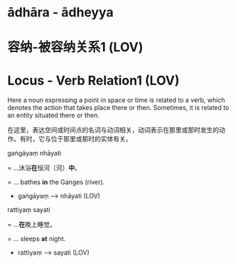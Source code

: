 # ādhāra - ādheyya

# 容纳-被容纳关系1 (LOV)

# Locus - Verb Relation1 (LOV)

Here a noun expressing a point in space or time is related to a verb, which denotes the action that takes place there or then. Sometimes, it is related to an entity situated there or then.

在这里，表达空间或时间点的名词与动词相关，动词表示在那里或那时发生的动作。有时，它与位于那里或那时的实体有关。

gaṅgāyaṃ nhāyati 

= ...沐浴**在**恒河（河）**中**。

= ... bathes **in** the Ganges (river).

- gaṅgāyaṃ ——> nhāyati (LOV)

rattiyaṃ sayati 

= ...**在**晚上睡觉。

= ... sleeps **at** night.

- rattiyaṃ ——> sayati (LOV)